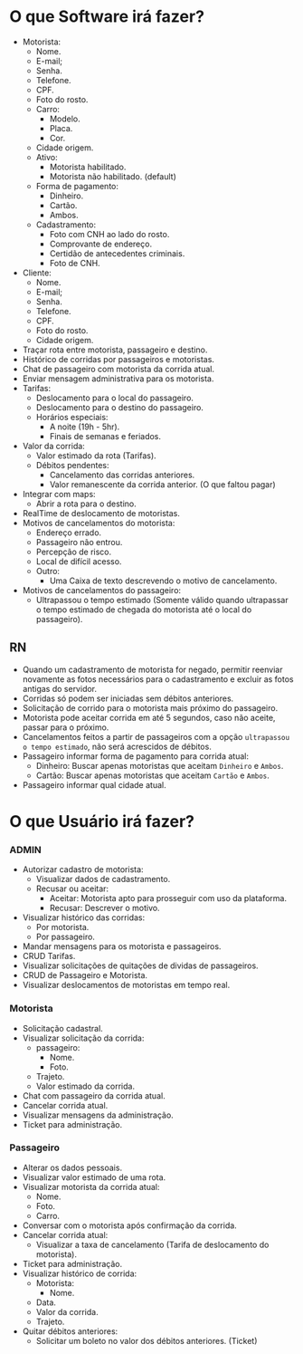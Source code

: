 # O que Software irá fazer?

- Motorista:
  - Nome.
  - E-mail;
  - Senha.
  - Telefone.
  - CPF.
  - Foto do rosto.
  - Carro:
    - Modelo.
    - Placa.
    - Cor.
  - Cidade origem.
  - Ativo:
    - Motorista habilitado.
    - Motorista não habilitado. (default)
  - Forma de pagamento:
    - Dinheiro.
    - Cartão.
    - Ambos.
  - Cadastramento:
    - Foto com CNH ao lado do rosto.
    - Comprovante de endereço.
    - Certidão de antecedentes criminais.
    - Foto de CNH.
- Cliente:
  - Nome.
  - E-mail;
  - Senha.
  - Telefone.
  - CPF.
  - Foto do rosto.
  - Cidade origem.
- Traçar rota entre motorista, passageiro e destino.
- Histórico de corridas por passageiros e motoristas.
- Chat de passageiro com motorista da corrida atual.
- Enviar mensagem administrativa para os motorista.
- Tarifas:
  - Deslocamento para o local do passageiro.
  - Deslocamento para o destino do passageiro.
  - Horários especiais:
    - A noite (19h - 5hr).
    - Finais de semanas e feriados.
- Valor da corrida:
  - Valor estimado da rota (Tarifas).
  - Débitos pendentes:
    - Cancelamento das corridas anteriores.
    - Valor remanescente da corrida anterior. (O que faltou pagar)
- Integrar com maps:
  - Abrir a rota para o destino.
- RealTime de deslocamento de motoristas.
- Motivos de cancelamentos do motorista:
  - Endereço errado.
  - Passageiro não entrou.
  - Percepção de risco.
  - Local de difícil acesso.
  - Outro:
    - Uma Caixa de texto descrevendo o motivo de cancelamento.
- Motivos de cancelamentos do passageiro:
  - Ultrapassou o tempo estimado (Somente válido quando ultrapassar o tempo estimado de chegada do motorista até o local do passageiro).

## RN

- Quando um cadastramento de motorista for negado, permitir reenviar novamente as fotos necessários para o cadastramento e excluir as fotos antigas do servidor.
- Corridas só podem ser iniciadas sem débitos anteriores.
- Solicitação de corrido para o motorista mais próximo do passageiro.
- Motorista pode aceitar corrida em até 5 segundos, caso não aceite, passar para o próximo.
- Cancelamentos feitos a partir de passageiros com a opção `ultrapassou o tempo estimado`, não será acrescidos de débitos.
- Passageiro informar forma de pagamento para corrida atual:
  - Dinheiro: Buscar apenas motoristas que aceitam `Dinheiro` e `Ambos`.
  - Cartão: Buscar apenas motoristas que aceitam `Cartão` e `Ambos`.
- Passageiro informar qual cidade atual.

# O que Usuário irá fazer?

### ADMIN

- Autorizar cadastro de motorista:
  - Visualizar dados de cadastramento.
  - Recusar ou aceitar:
    - Aceitar: Motorista apto para prosseguir com uso da plataforma.
    - Recusar: Descrever o motivo.
- Visualizar histórico das corridas:
  - Por motorista.
  - Por passageiro.
- Mandar mensagens para os motorista e passageiros.
- CRUD Tarifas.
- Visualizar solicitações de quitações de dividas de passageiros.
- CRUD de Passageiro e Motorista.
- Visualizar deslocamentos de motoristas em tempo real.

### Motorista

- Solicitação cadastral.
- Visualizar solicitação da corrida:
  - passageiro:
    - Nome.
    - Foto.
  - Trajeto.
  - Valor estimado da corrida.
- Chat com passageiro da corrida atual.
- Cancelar corrida atual.
- Visualizar mensagens da administração.
- Ticket para administração.

### Passageiro

- Alterar os dados pessoais.
- Visualizar valor estimado de uma rota.
- Visualizar motorista da corrida atual:
  - Nome.
  - Foto.
  - Carro.
- Conversar com o motorista após confirmação da corrida.
- Cancelar corrida atual:
  - Visualizar a taxa de cancelamento (Tarifa de deslocamento do motorista).
- Ticket para administração.
- Visualizar histórico de corrida:
  - Motorista:
    - Nome.
  - Data.
  - Valor da corrida.
  - Trajeto.
- Quitar débitos anteriores:
  - Solicitar um boleto no valor dos débitos anteriores. (Ticket)
